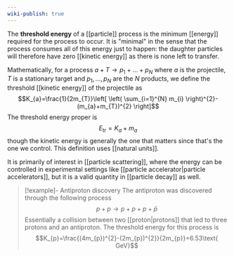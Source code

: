 ```yaml
---
wiki-publish: true
---
```

The **threshold energy** of a [[particle]] process is the minimum [[energy]] required for the process to occur. It is "minimal" in the sense that the process consumes all of this energy just to happen: the daughter particles will therefore have zero [[kinetic energy]] as there is none left to transfer.

Mathematically, for a process $a+T\to p_{1}+\ldots+p_{N}$ where $a$ is the projectile, $T$ is a stationary target and $p_{1},\ldots,p_{N}$ are the $N$ products, we define the threshold [[kinetic energy]] of the projectile as
$$K_{a}=\frac{1}{2m_{T}}\left[ \left( \sum_{i=1}^{N} m_{i} \right)^{2}- (m_{a}+m_{T})^{2} \right]$$
The threshold energy proper is
$$E_\text{tr}=K_{a}+m_{a}$$
though the kinetic energy is generally the one that matters since that's the one we control. This definition uses [[natural units]].

It is primarily of interest in [[particle scattering]], where the energy can be controlled in experimental settings like [[particle accelerator|particle accelerators]], but it is a valid quantity in [[particle decay]] as well.

> [!example]- Antiproton discovery
> The antiproton was discovered through the following process
> $$p+p\to p+p+p+\bar{p}$$
> Essentially a collision between two [[proton|protons]] that led to three protons and an antiproton. The threshold energy for this process is
> $$K_{p}=\frac{(4m_{p})^{2}-(2m_{p})^{2}}{2m_{p}}=6.53\text{ GeV}$$
